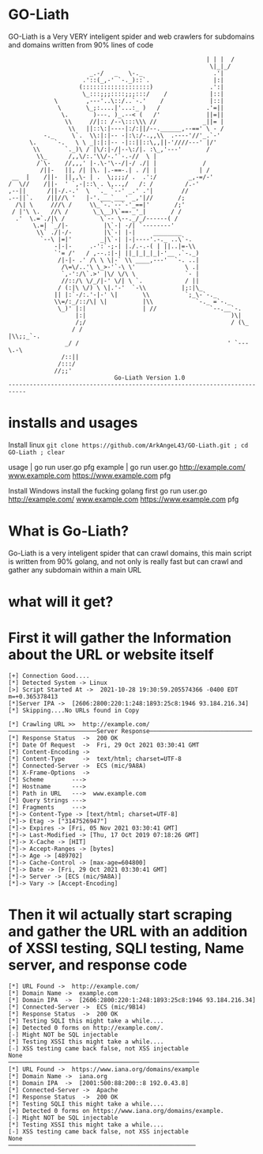 # GO-Liath
GO-Liath is a Very VERY inteligent spider and web crawlers for subdomains and domains written from 90% lines of code


```
                                                        | | |  /
                                                         \|_|_/
                       _.-/   _   \-._                    .'|
                     .'::(_,-' `-._)::`.                  |:|
                    (:::::::::::::::::::)                .':|
                     \_:::;;;::::;;;:::/    /            |::|
             \        ,---'..\::/..`-.'    /             |::|
              \       \_;:....|'...:_ )   /             .'=||
               \.       )---. )_.--< (   /'             ||=||
                \\     //|:: /--\:::\\\ //             _||= |
                 \\   ||::\:|----|:/:||/--.______,--==' \ - /
          -._     \`.  \\:|:|-- -|:\:/-.,,\\  .----'//'_.`-'
      \.     `-.   \ \ _|:|:|-- -|::||::\,,||-'////---' |/'
       \\       `._)\ / |\/:|-/|--\:/|. :\_,'---'       /
        \\_      /,,\/:.'\\/-.'`-.-//  \ |
        /`\-    //,,,' |-.\-'\--/|-/ ./| |             /
         /||-   ||, /| |\. |.-==-.| . /| |            | /
 __  |    /||-  ||,,\- | .  \;;;;/ .  .':/         _,-=/-'
/  \//    /||-  ' `,-|::\ . \,..,/   /: /         /.-'
,--||      /||-/.-.'  \  `._ `--' _.' .'|        //
.--||`.    /||//\ '   |-'.___`___' _,'|//       /;
  /\| \     ///\ /     \\_`-.`--`-'_==|'       /;'
 / |'\ \.   //\ /       \_\__)\`==-_'_|       / /
  .'  \.=`./|\ /          \`-- \--._/_/------( /
       \.=| `_/|-          |\`-| -/| `--------'
        \\` ./|-/-         |\`-| |-|     ________
         `--\ |=|'        _|\`-| |-|----'.-._ ..\`-.
             -|-|-     .-':`-;-| |./.-.-( | ||..|=-\\
             `'= /'   / ,--.:|-| ||_|_|_|_|-'__ .`-._)
              /|-|- .' /\ \ \|-` \\ ____,---'  `-. ..|
               /\=\/..'\ \_>-'`-\ \'              \ .|
               `,-':/\`.>' |\/ \/\ \              `- |
               //::/\ \/_/|-' \/| \ `.            / ||
              / (:|\ \/) \ \|.'-'  `-\\          |;:|\_
             || |:`-/:.'-|-' \|       \\          `;_\-`-._
             \\=/:_/::/\| \|          |\\            `-._ =`-._
              \_)' |:|                | //               `--.__`-.
                   |:|                                         )\|
                   /;/                                         / (\_
                  / /                                         |\\;;_`-.
                _/ /                                          ' `---\.-\
               /::||       
              /:::/
             //;;'
                              Go-Liath Version 1.0
---------------------------------------------------------------------------

```

# installs and usages 

Install linux
`git clone https://github.com/ArkAngeL43/GO-Liath.git ; cd GO-Liath ; clear `

usage   | go run user.go <http url> <domain> <https url> pfg
example | go run user.go http://example.com/ www.example.com https://www.example.com pfg

Install Windows 
install the fucking golang first
go run user.go http://example.com/ www.example.com https://www.example.com pfg



# What is Go-Liath?

Go-Liath is a very inteligent spider that can crawl domains, this main script is written from 90% golang, and not only is really fast but can crawl and gather any subdomain within a main URL

# what will it get? 

# First it will gather the Information about the URL or website itself 

```
[+] Connection Good....
[*] Detected System -> Linux
[>] Script Started At ->  2021-10-28 19:30:59.205574366 -0400 EDT m=+0.365378413
[*]Server IPA ->  [2606:2800:220:1:248:1893:25c8:1946 93.184.216.34]
[*] Skipping....No URLs found in Copy

[*] Crawling URL >>  http://example.com/
─────────────────────────Server Response─────────────────────────────
[*] Response Status  ->  200 OK
[*] Date Of Request  ->  Fri, 29 Oct 2021 03:30:41 GMT
[*] Content-Encoding ->  
[*] Content-Type     ->  text/html; charset=UTF-8
[*] Connected-Server ->  ECS (mic/9A8A)
[*] X-Frame-Options  ->  
[*] Scheme        --->  
[*] Hostname      --->  
[*] Path in URL   --->  www.example.com
[*] Query Strings --->  
[*] Fragments     --->  
[*]-> Content-Type -> [text/html; charset=UTF-8]
[*]-> Etag -> ["3147526947"]
[*]-> Expires -> [Fri, 05 Nov 2021 03:30:41 GMT]
[*]-> Last-Modified -> [Thu, 17 Oct 2019 07:18:26 GMT]
[*]-> X-Cache -> [HIT]
[*]-> Accept-Ranges -> [bytes]
[*]-> Age -> [489702]
[*]-> Cache-Control -> [max-age=604800]
[*]-> Date -> [Fri, 29 Oct 2021 03:30:41 GMT]
[*]-> Server -> [ECS (mic/9A8A)]
[*]-> Vary -> [Accept-Encoding]

```

# Then it wil actually start scraping and gather the URL with an addition of XSSI testing, SQLI testing, Name server, and response code 

```
[*] URL Found ->  http://example.com/
[*] Domain Name ->  example.com
[*] Domain IPA  ->  [2606:2800:220:1:248:1893:25c8:1946 93.184.216.34]
[*] Connected-Server ->  ECS (mic/9B14)
[*] Response Status  ->  200 OK
[*] Testing SQLI this might take a while....
[+] Detected 0 forms on http://example.com/.
[-] Might NOT be SQL injectable
[*] Testing XSSI this might take a while....
[-] XSS testing came back false, not XSS injectable
None
──────────────────────────────────────────────────────
[*] URL Found ->  https://www.iana.org/domains/example
[*] Domain Name ->  iana.org
[*] Domain IPA  ->  [2001:500:88:200::8 192.0.43.8]
[*] Connected-Server ->  Apache
[*] Response Status  ->  200 OK
[*] Testing SQLI this might take a while....
[+] Detected 0 forms on https://www.iana.org/domains/example.
[-] Might NOT be SQL injectable
[*] Testing XSSI this might take a while....
[-] XSS testing came back false, not XSS injectable
None
─────────────────────────────────────────────────────

```
